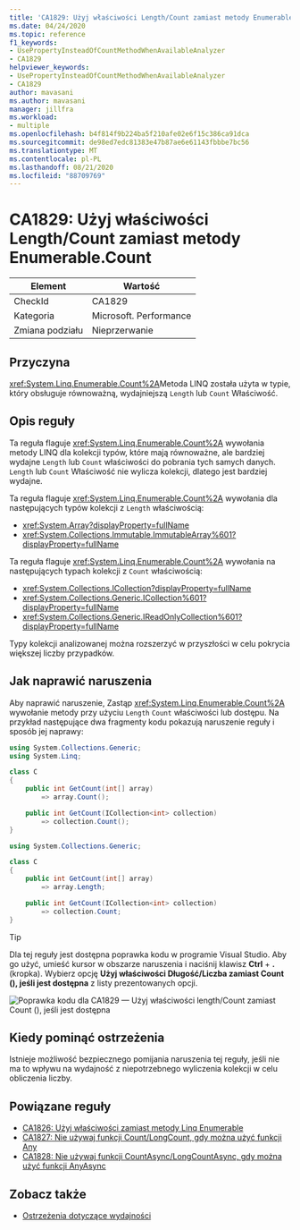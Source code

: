 ```yaml
---
title: 'CA1829: Użyj właściwości Length/Count zamiast metody Enumerable.Count'
ms.date: 04/24/2020
ms.topic: reference
f1_keywords:
- UsePropertyInsteadOfCountMethodWhenAvailableAnalyzer
- CA1829
helpviewer_keywords:
- UsePropertyInsteadOfCountMethodWhenAvailableAnalyzer
- CA1829
author: mavasani
ms.author: mavasani
manager: jillfra
ms.workload:
- multiple
ms.openlocfilehash: b4f814f9b224ba5f210afe02e6f15c386ca91dca
ms.sourcegitcommit: de98ed7edc81383e47b87ae6e61143fbbbe7bc56
ms.translationtype: MT
ms.contentlocale: pl-PL
ms.lasthandoff: 08/21/2020
ms.locfileid: "88709769"
---
```

# <a name="ca1829-use-lengthcount-property-instead-of-enumerablecount-method"></a>CA1829: Użyj właściwości Length/Count zamiast metody Enumerable.Count

|Element|Wartość|
|-|-|
|CheckId|CA1829|
|Kategoria|Microsoft. Performance|
|Zmiana podziału|Nieprzerwanie|

## <a name="cause"></a>Przyczyna

<xref:System.Linq.Enumerable.Count%2A>Metoda LINQ została użyta w typie, który obsługuje równoważną, wydajniejszą `Length` lub `Count` Właściwość.

## <a name="rule-description"></a>Opis reguły

Ta reguła flaguje <xref:System.Linq.Enumerable.Count%2A> wywołania metody LINQ dla kolekcji typów, które mają równoważne, ale bardziej wydajne `Length` lub `Count` właściwości do pobrania tych samych danych. `Length` lub `Count` Właściwość nie wylicza kolekcji, dlatego jest bardziej wydajne.

Ta reguła flaguje <xref:System.Linq.Enumerable.Count%2A> wywołania dla następujących typów kolekcji z `Length` właściwością:

- <xref:System.Array?displayProperty=fullName>
- <xref:System.Collections.Immutable.ImmutableArray%601?displayProperty=fullName>

Ta reguła flaguje <xref:System.Linq.Enumerable.Count%2A> wywołania na następujących typach kolekcji z `Count` właściwością:

- <xref:System.Collections.ICollection?displayProperty=fullName>
- <xref:System.Collections.Generic.ICollection%601?displayProperty=fullName>
- <xref:System.Collections.Generic.IReadOnlyCollection%601?displayProperty=fullName>

Typy kolekcji analizowanej można rozszerzyć w przyszłości w celu pokrycia większej liczby przypadków.

## <a name="how-to-fix-violations"></a>Jak naprawić naruszenia

Aby naprawić naruszenie, Zastąp <xref:System.Linq.Enumerable.Count%2A> wywołanie metody przy użyciu `Length` `Count` właściwości lub dostępu. Na przykład następujące dwa fragmenty kodu pokazują naruszenie reguły i sposób jej naprawy:

```csharp
using System.Collections.Generic;
using System.Linq;

class C
{
    public int GetCount(int[] array)
        => array.Count();

    public int GetCount(ICollection<int> collection)
        => collection.Count();
}
```

```csharp
using System.Collections.Generic;

class C
{
    public int GetCount(int[] array)
        => array.Length;

    public int GetCount(ICollection<int> collection)
        => collection.Count;
}
```

> [!TIP]
> Dla tej reguły jest dostępna poprawka kodu w programie Visual Studio. Aby go użyć, umieść kursor w obszarze naruszenia i naciśnij klawisz **Ctrl** + **.** (kropka). Wybierz opcję **Użyj właściwości Długość/Liczba zamiast Count (), jeśli jest dostępna** z listy prezentowanych opcji.
>
> ![Poprawka kodu dla CA1829 — Użyj właściwości length/Count zamiast Count (), jeśli jest dostępna](media/ca1829-codefix.png)

## <a name="when-to-suppress-warnings"></a>Kiedy pominąć ostrzeżenia

Istnieje możliwość bezpiecznego pomijania naruszenia tej reguły, jeśli nie ma to wpływu na wydajność z niepotrzebnego wyliczenia kolekcji w celu obliczenia liczby.

## <a name="related-rules"></a>Powiązane reguły

- [CA1826: Użyj właściwości zamiast metody Linq Enumerable](ca1826.md)
- [CA1827: Nie używaj funkcji Count/LongCount, gdy można użyć funkcji Any](ca1827.md)
- [CA1828: Nie używaj funkcji CountAsync/LongCountAsync, gdy można użyć funkcji AnyAsync](ca1828.md)

## <a name="see-also"></a>Zobacz także

- [Ostrzeżenia dotyczące wydajności](../code-quality/performance-warnings.md)

